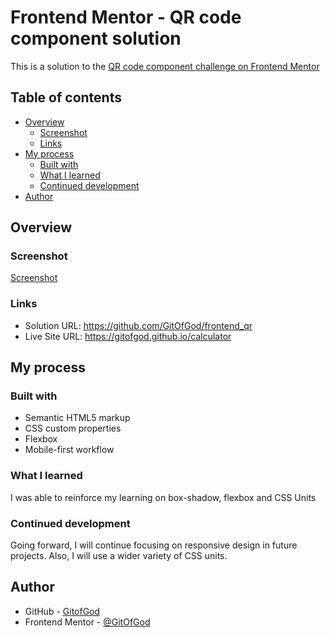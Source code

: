 # Frontend Mentor - QR code component solution

This is a solution to the [QR code component challenge on Frontend Mentor](https://www.frontendmentor.io/challenges/qr-code-component-iux_sIO_H)

## Table of contents

- [Overview](#overview)
  - [Screenshot](#screenshot)
  - [Links](#links)
- [My process](#my-process)
  - [Built with](#built-with)
  - [What I learned](#what-i-learned)
  - [Continued development](#continued-development)
- [Author](#author)

## Overview

### Screenshot

[Screenshot](qr-screenshot.jpg)

### Links

- Solution URL: https://github.com/GitOfGod/frontend_qr
- Live Site URL: https://gitofgod.github.io/calculator

## My process

### Built with

- Semantic HTML5 markup
- CSS custom properties
- Flexbox
- Mobile-first workflow

### What I learned

I was able to reinforce my learning on box-shadow, flexbox and CSS Units

### Continued development

Going forward, I will continue focusing on responsive design in future projects. Also, I will use a wider variety of CSS units.

## Author

- GitHub - [GitofGod](https://github.com/GitOfGod)
- Frontend Mentor - [@GitOfGod](https://www.frontendmentor.io/profile/GitOfGod)
